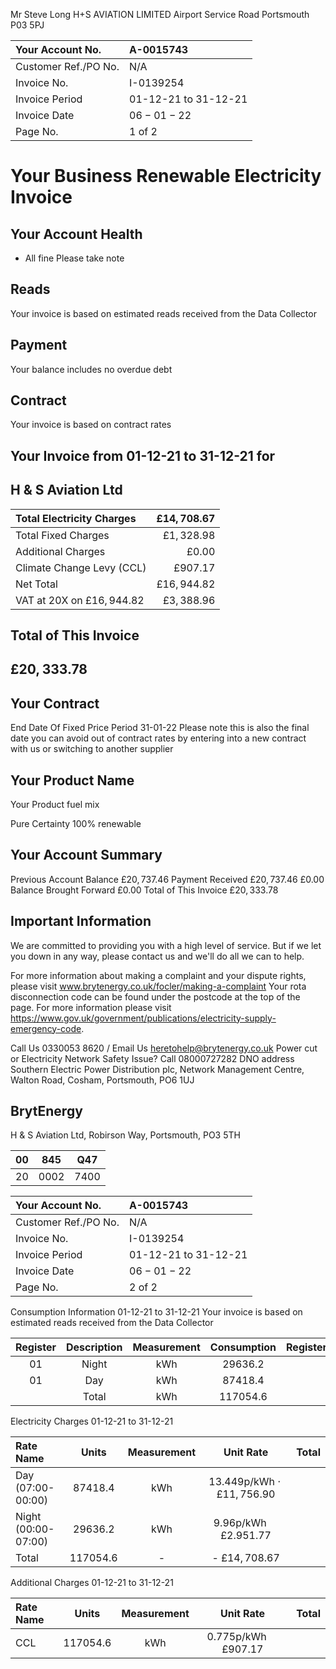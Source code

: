 Mr Steve Long
H+S AVIATION LIMITED
Airport Service Road
Portsmouth
P03 5PJ

| Your Account No. | A-0015743 |
| :-- | :-- |
| Customer Ref./PO No. | N/A |
| Invoice No. | I-0139254 |
| Invoice Period | 01-12-21 to 31-12-21 |
| Invoice Date | $06-01-22$ |
| Page No. | 1 of 2 |

# Your Business Renewable Electricity Invoice 

## Your Account Health

- All fine Please take note


## Reads

Your invoice is based on
estimated reads received
from the Data Collector

## Payment

Your balance includes no overdue debt

## Contract

Your invoice is based on
contract rates

## Your Invoice from 01-12-21 to 31-12-21 for

## H \& S Aviation Ltd

| Total Electricity Charges | $£ 14,708.67$ |
| :-- | --: |
| Total Fixed Charges | $£ 1,328.98$ |
| Additional Charges | $£ 0.00$ |
| Climate Change Levy (CCL) | $£ 907.17$ |
| Net Total | $£ 16,944.82$ |
| VAT at 20X on $£ 16,944.82$ | $£ 3,388.96$ |

## Total of This Invoice

## $£ 20,333.78$

## Your Contract

End Date Of Fixed Price Period
31-01-22
Please note this is also the final date you can avoid out of contract rates by entering into a new contract with us or switching to another supplier

## Your Product Name

Your Product fuel mix

Pure Certainty
100\% renewable

## Your Account Summary

Previous Account Balance
$£ 20,737.46$
Payment Received
$£ 20,737.46$
$£ 0.00$
Balance Brought Forward
$£ 0.00$
Total of This Invoice
$£ 20,333.78$

## Important Information

We are committed to providing you with a high level of service.
But if we let you down in any way, please contact us and we'll do all we can to help.

For more information about making a complaint and your dispute rights, please visit www.brytenergy.co.uk/focler/making-a-complaint
Your rota disconnection code can be found under the postcode at the top of the page. For more information please visit
https://www.gov.uk/government/publications/electricity-supply-emergency-code.

Call Us 0330053 8620 / Email Us heretohelp@brytenergy.co.uk
Power cut or Electricity Network Safety Issue?
Call 08000727282
DNO address Southern Electric Power Distribution plc, Network Management Centre, Walton Road, Cosham, Portsmouth, PO6 1UJ

## BrytEnergy

H \& S Aviation Ltd, Robirson Way, Portsmouth, PO3 5TH

| 00 | 845 | Q47 |
| :--: | :--: | :--: |
| 20 | 0002 | 7400 |


| Your Account No. | A-0015743 |
| :-- | :-- |
| Customer Ref./PO No. | N/A |
| Invoice No. | I-0139254 |
| Invoice Period | 01-12-21 to 31-12-21 |
| Invoice Date | $06-01-22$ |
| Page No. | 2 of 2 |

Consumption Information 01-12-21 to 31-12-21 Your invoice is based on estimated reads received from the Data Collector

| Register | Description | Measurement | Consumption | Register | Description | Measurement | Consumption |
| :--: | :--: | :--: | :--: | :--: | :--: | :--: | :--: |
| 01 | Night | kWh | 29636.2 |  |  |  |  |
| 01 | Day | kWh | 87418.4 |  |  |  |  |
|  | Total | kWh | 117054.6 |  |  |  |  |

Electricity Charges 01-12-21 to 31-12-21

| Rate Name | Units | Measurement | Unit Rate | Total |
| :-- | :--: | :--: | :--: | :--: |
| Day (07:00- <br> 00:00) | 87418.4 | kWh | $13.449 \mathrm{p} / \mathrm{kWh} \cdot £ 11,756.90$ |  |
| Night (00:00- <br> 07:00) | 29636.2 | kWh | $9.96 \mathrm{p} / \mathrm{kWh} \quad £ 2.951 .77$ |  |
| Total | 117054.6 | - | - $£ 14,708.67$ |  |

Additional Charges
01-12-21 to 31-12-21

| Rate Name | Units | Measurement | Unit Rate | Total |
| :-- | :--: | :--: | :--: | :--: |
| CCL | 117054.6 | kWh | $0.775 \mathrm{p} / \mathrm{kWh} \quad £ 907.17$ |  |
